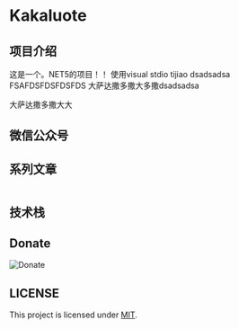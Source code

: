 # Kakaluote

## 项目介绍
这是一个。NET5的项目！！
使用visual stdio tijiao
dsadsadsa
FSAFDSFDSFDSFDS
大萨达撒多撒大多撒dsadsadsa

大萨达撒多撒大大

## 微信公众号




## 系列文章


```tree

```

## 技术栈





## Donate

![Donate](static/donate.jpg)

## LICENSE

This project is licensed under [MIT](LICENSE).
